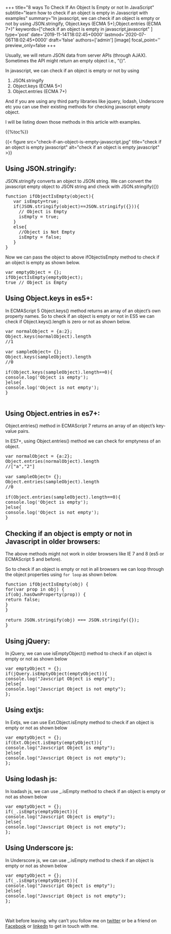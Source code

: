 +++
title="8 ways To Check If An Object Is Empty or not In JavaScript"
subtitle="learn how to check if an object is empty in Javascript with examples"
summary="In javascript, we can check if an object is empty or not by using JSON.stringify, Object.keys (ECMA 5+),Object.entries (ECMA 7+)"
keywords=["check if an object is empty in javascript,javascript"
]
type='post'
date='2019-11-14T18:02:45+0000'
lastmod='2020-07-06T18:02:45+0000'
draft='false'
authors=['admin']
[image]
focal_point=''
preview_only=false
+++

Usually, we will return JSON data from server APIs (through AJAX). Sometimes the API might return an empty object i.e., “{}”.

In javascript, we can check if an object is empty or not by using

<ol><li>JSON.stringify</li><li>Object.keys (ECMA 5+)</li><li>Object.entries (ECMA 7+)</li></ol>

And if you are using any third party libraries like jquery, lodash, Underscore etc you can use their existing methods for checking javascript empty object. 

I will be listing down those methods in this article with examples.

{{%toc%}}

{{< figure src="check-if-an-object-is-empty-javascript.jpg" title="check if an object is empty javascript" alt="check if an object is empty javascript" >}}

## Using JSON.stringify:

JSON.stringify converts an object to JSON string. We can convert the javascript empty object to JSON string and check with JSON.stringify({})

<pre>function ifObjectIsEmpty(object){
   var isEmpty=true;
   if(JSON.stringify(object)==JSON.stringify({})){
     // Object is Empty
     isEmpty = true;
   }
   else{
     //Object is Not Empty
     isEmpty = false;
   }
}</pre>

Now we can pass the object to above ifObjectisEmpty method to check if an object is empty as shown below.

<pre>var emptyObject = {};
ifObjectIsEmpty(emptyObject);
true // Object is Empty</pre>

## Using Object.keys in es5+:

In ECMAScript 5 Object.keys() method returns an array of an object’s own property names. So to check if an object is empty or not in ES5 we can check if Object.keys().length is zero or not as shown below.

<pre>var normalObject = {a:2};
Object.keys(normalObject).length
//1

var sampleObject= {};
Object.keys(sampleObject).length
//0

if(Object.keys(sampleObject).length==0){
console.log('Object is empty');
}else{
console.log('Object is not empty');
}

</pre>

## Using Object.entries in es7+:

Object.entries() method in ECMAScript 7 returns an array of an object’s key-value pairs.

In ES7+, using Object.entries() method we can check for emptyness of an object.

<pre>var normalObject = {a:2};
Object.entries(normalObject).length
//["a","2"]

var sampleObject= {};
Object.entries(sampleObject).length
//0

if(Object.entries(sampleObject).length==0){
console.log('Object is empty');
}else{
console.log('Object is not empty');
}</pre>

## Checking if an object is empty or not in Javascript in older browsers:

The above methods might not work in older browsers like IE 7 and 8 (es5 or ECMAScript 5 and before). 

So to check if an object is empty or not in all browsers we can loop through the object properties using `for loop` as shown below.

<pre>function ifObjectIsEmpty(obj) {
for(var prop in obj) {
if(obj.hasOwnProperty(prop)) {
return false;
}
}

return JSON.stringify(obj) === JSON.stringify({});
}</pre>

## Using jQuery:

In jQuery, we can use isEmptyObject() method to check if an object is empty or not as shown below

<pre>var emptyObject = {};
if(jQuery.isEmptyObject(emptyObject)){
console.log("Javscript Object is empty");
}else{
console.log("Javscript Object is not empty");
};</pre>

## Using extjs:

In Extjs, we can use Ext.Object.isEmpty method to check if an object is empty or not as shown below

<pre>var emptyObject = {};
if(Ext.Object.isEmpty(emptyObject)){
console.log("Javscript Object is empty");
}else{
console.log("Javscript Object is not empty");
};</pre>

## Using lodash js:

In loadash js, we can use _.isEmpty method to check if an object is empty or not as shown below

<pre>var emptyObject = {};
if(_.isEmpty(emptyObject)){
console.log("Javscript Object is empty");
}else{
console.log("Javscript Object is not empty");
};</pre>

## Using Underscore js:

In Underscore js, we can use _.isEmpty method to check if an object is empty or not as shown below

<pre>var emptyObject = {};
if(_.isEmpty(emptyObject)){
console.log("Javscript Object is empty");
}else{
console.log("Javscript Object is not empty");
};</pre>

&nbsp;

Wait before leaving.
why can’t you follow me on <a href="https://twitter.com/arungudelli" target="_blank" rel="noopener">twitter</a> or be a friend on <a href="https://www.facebook.com/gudelliArun" target="_blank" rel="noopener">Facebook</a> or  <a href="https://www.linkedin.com/in/arungudelli/" target="_blank" rel="noopener">linkedn</a> to get in touch with me.
